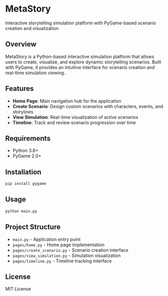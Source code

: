 # MetaStory

Interactive storytelling simulation platform with PyGame-based scenario creation and visualization

## Overview

MetaStory is a Python-based interactive simulation platform that allows users to create, visualize, and explore dynamic storytelling scenarios. Built with PyGame, it provides an intuitive interface for scenario creation and real-time simulation viewing.

## Features

- **Home Page**: Main navigation hub for the application
- **Create Scenario**: Design custom scenarios with characters, events, and storylines
- **View Simulation**: Real-time visualization of active scenarios
- **Timeline**: Track and review scenario progression over time

## Requirements

- Python 3.8+
- PyGame 2.0+

## Installation

```bash
pip install pygame
```

## Usage

```bash
python main.py
```

## Project Structure

- `main.py` - Application entry point
- `pages/home.py` - Home page implementation
- `pages/create_scenario.py` - Scenario creation interface
- `pages/view_simulation.py` - Simulation visualization
- `pages/timeline.py` - Timeline tracking interface

## License

MIT License

